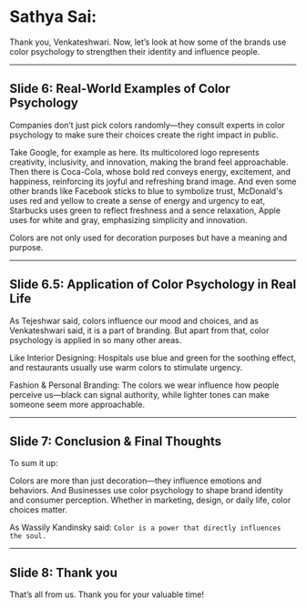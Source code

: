 # Sathya Sai:

Thank you, Venkateshwari. Now, let’s look at how some of the brands use color psychology to strengthen their identity and influence people.

---

## Slide 6: Real-World Examples of Color Psychology

Companies don’t just pick colors randomly—they consult experts in color psychology to make sure their choices create the right impact in public.

Take Google, for example as here. Its multicolored logo represents creativity, inclusivity, and innovation, making the brand feel approachable. Then there is Coca-Cola, whose bold red conveys energy, excitement, and happiness, reinforcing its joyful and refreshing brand image. And even some other brands like Facebook sticks to blue to symbolize trust, McDonald's uses red and yellow to create a sense of energy and urgency to eat, Starbucks uses green to reflect freshness and a sence relaxation, Apple uses for white and gray, emphasizing simplicity and innovation.

Colors are not only used for decoration purposes but have a meaning and purpose.

---

## Slide 6.5: Application of Color Psychology in Real Life

As Tejeshwar said, colors influence our mood and choices, and as Venkateshwari said, it is a part of branding. But apart from that, color psychology is applied in so many other areas.

Like Interior Designing: Hospitals use blue and green for the soothing effect, and restaurants usually use warm colors to stimulate urgency.

Fashion & Personal Branding: The colors we wear influence how people perceive us—black can signal authority, while lighter tones can make someone seem more approachable.

---

## Slide 7: Conclusion & Final Thoughts

To sum it up:

Colors are more than just decoration—they influence emotions and behaviors. And Businesses use color psychology to shape brand identity and consumer perception. Whether in marketing, design, or daily life, color choices matter.

As Wassily Kandinsky said: ```Color is a power that directly influences the soul.```

---

## Slide 8: Thank you

That’s all from us. Thank you for your valuable time!
